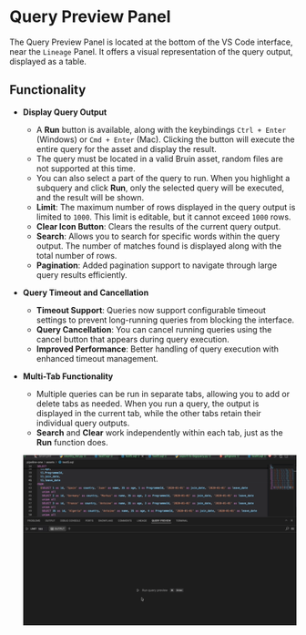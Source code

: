# Query Preview Panel
The Query Preview Panel is located at the bottom of the VS Code interface, near the `Lineage` Panel. It offers a visual representation of the query output, displayed as a table.

## Functionality
- **Display Query Output**  
    - A **Run** button is available, along with the keybindings `Ctrl + Enter` (Windows) or `Cmd + Enter` (Mac). Clicking the button will execute the entire query for the asset and display the result.  
    - The query must be located in a valid Bruin asset, random files are not supported at this time.  
    - You can also select a part of the query to run. When you highlight a subquery and click **Run**, only the selected query will be executed, and the result will be shown.  
    - **Limit**: The maximum number of rows displayed in the query output is limited to `1000`. This limit is editable, but it cannot exceed `1000` rows.  
    - **Clear Icon Button**: Clears the results of the current query output.  
    - **Search**: Allows you to search for specific words within the query output. The number of matches found is displayed along with the total number of rows.
    - **Pagination**: Added pagination support to navigate through large query results efficiently.

- **Query Timeout and Cancellation**
    - **Timeout Support**: Queries now support configurable timeout settings to prevent long-running queries from blocking the interface.
    - **Query Cancellation**: You can cancel running queries using the cancel button that appears during query execution.
    - **Improved Performance**: Better handling of query execution with enhanced timeout management.

- **Multi-Tab Functionality**  
    - Multiple queries can be run in separate tabs, allowing you to add or delete tabs as needed. When you run a query, the output is displayed in the current tab, while the other tabs retain their individual query outputs.  
    - **Search** and **Clear** work independently within each tab, just as the **Run** function does.

    ![Bruin Query Preview Panel](../../public/vscode-extension/panels/query-preview-panel/query-preview-options.gif)
